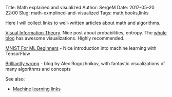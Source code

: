 Title: Math explained and visualized
Author: SergeM
Date: 2017-05-20 22:00
Slug: math-exmplined-and-visualized
Tags: math,books,links


Here I will collect links to well-written articles about math and algorithms. 

[Visual Information Theory](http://colah.github.io/posts/2015-09-Visual-Information/). Nice post about probabilities, entropy. The [whole blog](http://colah.github.io/) has awesome visualizations. Highly recommended.

[MNIST For ML Beginners](https://www.tensorflow.org/get_started/mnist/beginners) - Nice introduction into machine learning with TensorFlow

[Brilliantly wrong](http://arogozhnikov.github.io/) - blog by Alex Rogozhnikov, with fantastic visualizations of many algorithms and concepts


See also:

* [Machine learning links](/machine-learning-links.html)






